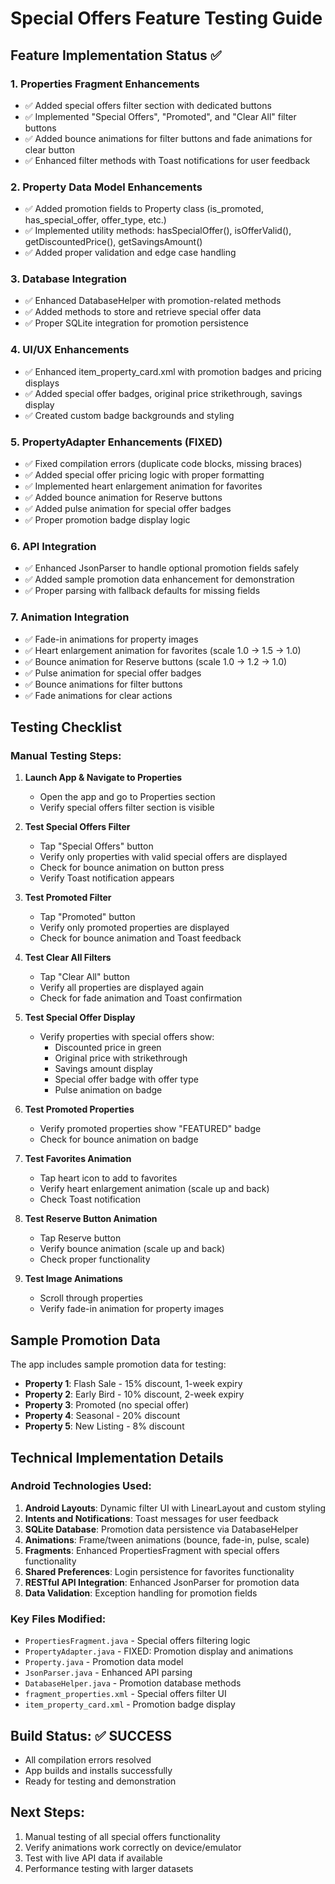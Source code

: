 # Special Offers Feature Testing Guide

## Feature Implementation Status ✅

### 1. Properties Fragment Enhancements
- ✅ Added special offers filter section with dedicated buttons
- ✅ Implemented "Special Offers", "Promoted", and "Clear All" filter buttons
- ✅ Added bounce animations for filter buttons and fade animations for clear button
- ✅ Enhanced filter methods with Toast notifications for user feedback

### 2. Property Data Model Enhancements
- ✅ Added promotion fields to Property class (is_promoted, has_special_offer, offer_type, etc.)
- ✅ Implemented utility methods: hasSpecialOffer(), isOfferValid(), getDiscountedPrice(), getSavingsAmount()
- ✅ Added proper validation and edge case handling

### 3. Database Integration
- ✅ Enhanced DatabaseHelper with promotion-related methods
- ✅ Added methods to store and retrieve special offer data
- ✅ Proper SQLite integration for promotion persistence

### 4. UI/UX Enhancements
- ✅ Enhanced item_property_card.xml with promotion badges and pricing displays
- ✅ Added special offer badges, original price strikethrough, savings display
- ✅ Created custom badge backgrounds and styling

### 5. PropertyAdapter Enhancements (FIXED)
- ✅ Fixed compilation errors (duplicate code blocks, missing braces)
- ✅ Added special offer pricing logic with proper formatting
- ✅ Implemented heart enlargement animation for favorites
- ✅ Added bounce animation for Reserve buttons
- ✅ Added pulse animation for special offer badges
- ✅ Proper promotion badge display logic

### 6. API Integration
- ✅ Enhanced JsonParser to handle optional promotion fields safely
- ✅ Added sample promotion data enhancement for demonstration
- ✅ Proper parsing with fallback defaults for missing fields

### 7. Animation Integration
- ✅ Fade-in animations for property images
- ✅ Heart enlargement animation for favorites (scale 1.0 → 1.5 → 1.0)
- ✅ Bounce animation for Reserve buttons (scale 1.0 → 1.2 → 1.0)
- ✅ Pulse animation for special offer badges
- ✅ Bounce animations for filter buttons
- ✅ Fade animations for clear actions

## Testing Checklist

### Manual Testing Steps:
1. **Launch App & Navigate to Properties**
   - Open the app and go to Properties section
   - Verify special offers filter section is visible

2. **Test Special Offers Filter**
   - Tap "Special Offers" button
   - Verify only properties with valid special offers are displayed
   - Check for bounce animation on button press
   - Verify Toast notification appears

3. **Test Promoted Filter**
   - Tap "Promoted" button
   - Verify only promoted properties are displayed
   - Check for bounce animation and Toast feedback

4. **Test Clear All Filters**
   - Tap "Clear All" button
   - Verify all properties are displayed again
   - Check for fade animation and Toast confirmation

5. **Test Special Offer Display**
   - Verify properties with special offers show:
     - Discounted price in green
     - Original price with strikethrough
     - Savings amount display
     - Special offer badge with offer type
     - Pulse animation on badge

6. **Test Promoted Properties**
   - Verify promoted properties show "FEATURED" badge
   - Check for bounce animation on badge

7. **Test Favorites Animation**
   - Tap heart icon to add to favorites
   - Verify heart enlargement animation (scale up and back)
   - Check Toast notification

8. **Test Reserve Button Animation**
   - Tap Reserve button
   - Verify bounce animation (scale up and back)
   - Check proper functionality

9. **Test Image Animations**
   - Scroll through properties
   - Verify fade-in animation for property images

## Sample Promotion Data
The app includes sample promotion data for testing:
- **Property 1**: Flash Sale - 15% discount, 1-week expiry
- **Property 2**: Early Bird - 10% discount, 2-week expiry  
- **Property 3**: Promoted (no special offer)
- **Property 4**: Seasonal - 20% discount
- **Property 5**: New Listing - 8% discount

## Technical Implementation Details

### Android Technologies Used:
1. **Android Layouts**: Dynamic filter UI with LinearLayout and custom styling
2. **Intents and Notifications**: Toast messages for user feedback
3. **SQLite Database**: Promotion data persistence via DatabaseHelper
4. **Animations**: Frame/tween animations (bounce, fade-in, pulse, scale)
5. **Fragments**: Enhanced PropertiesFragment with special offers functionality
6. **Shared Preferences**: Login persistence for favorites functionality
7. **RESTful API Integration**: Enhanced JsonParser for promotion data
8. **Data Validation**: Exception handling for promotion fields

### Key Files Modified:
- `PropertiesFragment.java` - Special offers filtering logic
- `PropertyAdapter.java` - FIXED: Promotion display and animations
- `Property.java` - Promotion data model
- `JsonParser.java` - Enhanced API parsing
- `DatabaseHelper.java` - Promotion database methods
- `fragment_properties.xml` - Special offers filter UI
- `item_property_card.xml` - Promotion badge display

## Build Status: ✅ SUCCESS
- All compilation errors resolved
- App builds and installs successfully
- Ready for testing and demonstration

## Next Steps:
1. Manual testing of all special offers functionality
2. Verify animations work correctly on device/emulator
3. Test with live API data if available
4. Performance testing with larger datasets
